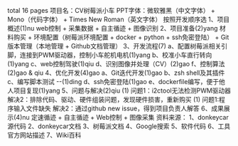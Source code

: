 total 16 pages
项目名：CV树莓派小车
PPT字体：微软雅黑（中文字体） + Mono（代码字体） + Times New Roman（英文字体）
按照开发顺序选
1、项目概述(1)nu
     web控制 + 采集数据 + 自主循迹 + 图像识别
2、项目准备(2)yang
    材料购买 + 环境配置（树莓派环境配置 + docker + python + ssh免密登陆） + Git版本管理（本地管理 + Github文档管理）
3、开发流程(7)
    a、配置树莓派相关引脚，连接到PWM驱动器，控制小车舵机电机(1)yang
    b、校准小车直行转向(1)yang
    c、web控制驾驶(1)qiu
    d、识别图像并处理（CV）(2)gao
    f、控制算法(2)gao & qiu
4、优化开发(4)gao
    a、Git迭代开发(1)gao
    b、zsh shell及其插件 \
    c、编写脚本测试      --(1)ding
    d、ssh免密登陆(1)gao
    e、dockerfile编写，便于他人项目复现(1)yang
5、问题与解决(2)qiu
    (1)
    问题1：i2ctool无法检测PWM驱动器
    解决2：排除代码、驱动、硬件组装问题，发现硬件损害，重新购买
    (1)
    问题1:程序输入文件缺失
    解决2：通过github new issue，得到项目负责人解答
6、成果展示(4)nu
    定速循迹 + 自主循迹 + Web控制 + 图像采集
资料来源：
    1、donkeycar源代码
    2、donkeycar文档
    3、树莓派文档
    4、Google搜索
    5、软件代码
    6、工具官方网站描述
    7、Wiki百科